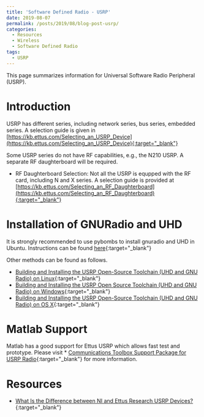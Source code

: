 ```yaml
---
title: 'Software Defined Radio - USRP'
date: 2019-08-07
permalink: /posts/2019/08/blog-post-usrp/
categories:
  - Resources
  - Wireless  
  - Software Defined Radio
tags:
  - USRP
---
```


This page summarizes information for Universal Software Radio Peripheral (USRP).


# Introduction
USRP has different series, including network series, bus series, embedded series. A selection guide is given in [https://kb.ettus.com/Selecting_an_USRP_Device](https://kb.ettus.com/Selecting_an_USRP_Device){:target="_blank"}

Some USRP series do not have RF capabilities, e.g., the N210 USRP. A separate RF daughterboard will be required.
* RF Daughterboard Selection: Not all the USRP is equpped with the RF card, including N and X series. A selection guide is provided at [https://kb.ettus.com/Selecting_an_RF_Daughterboard](https://kb.ettus.com/Selecting_an_RF_Daughterboard){:target="_blank"}

# Installation of GNURadio and UHD
It is strongly recommended to use pybombs to install gnuradio and UHD in Ubuntu. Instructions can be found [here](https://www.gnuradio.org/blog/2016-06-19-pybombs-the-what-the-how-and-the-why/){:target="_blank"}

Other methods can be found as follows.
* [Building and Installing the USRP Open-Source Toolchain (UHD and GNU Radio) on Linux](https://kb.ettus.com/Building_and_Installing_the_USRP_Open-Source_Toolchain_(UHD_and_GNU_Radio)_on_Linux){:target="_blank"}
* [Building and Installing the USRP Open Source Toolchain (UHD and GNU Radio) on Windows](https://kb.ettus.com/Building_and_Installing_the_USRP_Open_Source_Toolchain_(UHD_and_GNU_Radio)_on_Windows){:target="_blank"}
* [Building and Installing the USRP Open-Source Toolchain (UHD and GNU Radio) on OS X](https://kb.ettus.com/Building_and_Installing_the_USRP_Open-Source_Toolchain_(UHD_and_GNU_Radio)_on_OS_X){:target="_blank"}


# Matlab Support
Matlab has a good support for Ettus USRP which allows fast test and prototype. Please visit * [Communications Toolbox Support Package for USRP Radio](https://uk.mathworks.com/help/supportpkg/usrpradio/index.html){:target="_blank"} for more information.


# Resources
* [What Is the Difference between NI and Ettus Research USRP Devices?](https://www.ni.com/en-gb/innovations/white-papers/19/what-is-the-difference-between-ni-and-ettus-usrps.html){:target="_blank"}








